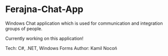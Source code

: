 # Ferajna-Chat-App

Windows Chat application which is used for communication and integration groups of people.

Currently working on this application! 

Tech: C#, .NET, Windows Forms 
Author: Kamil Nocoń
